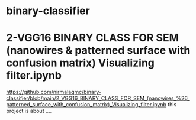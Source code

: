 # binary-classifier


# 2-VGG16 BINARY CLASS FOR SEM (nanowires & patterned surface with confusion matrix) Visualizing filter.ipynb
https://github.com/nirmalaqmc/binary-classifier/blob/main/2_VGG16_BINARY_CLASS_FOR_SEM_(nanowires_%26_patterned_surface_with_confusion_matrix)_Visualizing_filter.ipynb
 this project is about ....
 
 
